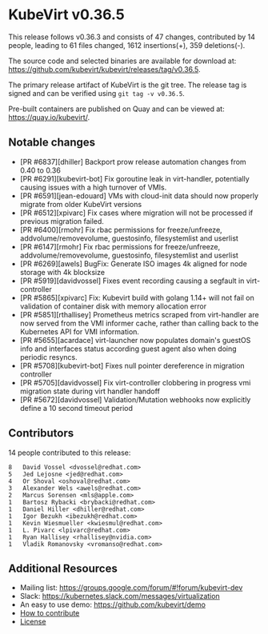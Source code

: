KubeVirt v0.36.5
================

This release follows v0.36.3 and consists of 47 changes, contributed by 14 people, leading to 61 files changed, 1612 insertions(+), 359 deletions(-).

The source code and selected binaries are available for download at: https://github.com/kubevirt/kubevirt/releases/tag/v0.36.5.

The primary release artifact of KubeVirt is the git tree. The release tag is
signed and can be verified using `git tag -v v0.36.5`.

Pre-built containers are published on Quay and can be viewed at: <https://quay.io/kubevirt/>.

Notable changes
---------------

- [PR #6837][dhiller] Backport prow release automation changes from 0.40 to 0.36
- [PR #6291][kubevirt-bot] Fix goroutine leak in virt-handler, potentially causing issues with a high turnover of VMIs.
- [PR #6591][jean-edouard] VMs with cloud-init data should now properly migrate from older KubeVirt versions
- [PR #6512][xpivarc] Fix cases where migration will not be processed if previous migration failed.
- [PR #6400][rmohr] Fix rbac permissions for freeze/unfreeze, addvolume/removevolume, guestosinfo, filesystemlist and userlist
- [PR #6147][rmohr] Fix rbac permissions for freeze/unfreeze, addvolume/removevolume, guestosinfo, filesystemlist and userlist
- [PR #6269][awels] BugFix: Generate ISO images 4k aligned for node storage with 4k blocksize
- [PR #5919][davidvossel] Fixes event recording causing a segfault in virt-controller
- [PR #5865][xpivarc] Fix: Kubevirt build with golang 1.14+ will not fail on validation of container disk with memory allocation error
- [PR #5851][rthallisey] Prometheus metrics scraped from virt-handler are now served from the VMI informer cache, rather than calling back to the Kubernetes API for VMI information.
- [PR #5655][acardace] virt-launcher now populates domain's guestOS info and interfaces status according guest agent also when doing periodic resyncs.
- [PR #5708][kubevirt-bot] Fixes null pointer dereference in migration controller
- [PR #5705][davidvossel] Fix virt-controller clobbering in progress vmi migration state during virt handler handoff
- [PR #5672][davidvossel] Validation/Mutation webhooks now explicitly define a 10 second timeout period

Contributors
------------
14 people contributed to this release:

```
8	David Vossel <dvossel@redhat.com>
5	Jed Lejosne <jed@redhat.com>
4	Or Shoval <oshoval@redhat.com>
3	Alexander Wels <awels@redhat.com>
2	Marcus Sorensen <mls@apple.com>
1	Bartosz Rybacki <brybacki@redhat.com>
1	Daniel Hiller <dhiller@redhat.com>
1	Igor Bezukh <ibezukh@redhat.com>
1	Kevin Wiesmueller <kwiesmul@redhat.com>
1	L. Pivarc <lpivarc@redhat.com>
1	Ryan Hallisey <rhallisey@nvidia.com>
1	Vladik Romanovsky <vromanso@redhat.com>
```

Additional Resources
--------------------

- Mailing list: <https://groups.google.com/forum/#!forum/kubevirt-dev>
- Slack: <https://kubernetes.slack.com/messages/virtualization>
- An easy to use demo: <https://github.com/kubevirt/demo>
- [How to contribute][contributing]
- [License][license]

[contributing]: https://github.com/kubevirt/kubevirt/blob/main/CONTRIBUTING.md
[license]: https://github.com/kubevirt/kubevirt/blob/main/LICENSE
